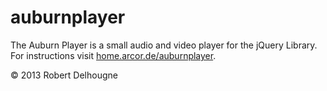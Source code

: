 auburnplayer
============

The Auburn Player is a small audio and video player for the jQuery Library.
For instructions visit [home.arcor.de/auburnplayer](http://home.arcor.de/auburnplayer).

© 2013 Robert Delhougne
